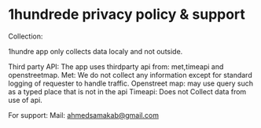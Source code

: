 # 1hundrede privacy policy & support



Collection:

1hundre app only collects data localy and not outside.




Third party API: 
The app uses thirdparty api from: met,timeapi and openstreetmap. 
Met: We do not collect any information except for standard logging of requester to handle traffic.
Openstreet map: may use query such as a typed place that is not in the api
Timeapi: Does not Collect data from use of api.




For support:
Mail: ahmedsamakab@gmail.com
